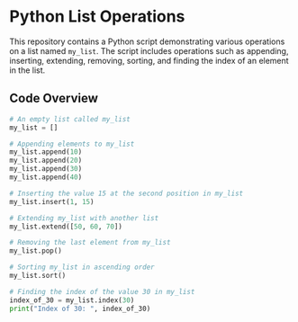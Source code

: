 # Python List Operations

This repository contains a Python script demonstrating various operations on a list named `my_list`. The script includes operations such as appending, inserting, extending, removing, sorting, and finding the index of an element in the list.

## Code Overview

```python
# An empty list called my_list
my_list = []

# Appending elements to my_list
my_list.append(10)
my_list.append(20)
my_list.append(30)
my_list.append(40)

# Inserting the value 15 at the second position in my_list
my_list.insert(1, 15)

# Extending my_list with another list
my_list.extend([50, 60, 70])

# Removing the last element from my_list
my_list.pop()

# Sorting my_list in ascending order
my_list.sort()

# Finding the index of the value 30 in my_list
index_of_30 = my_list.index(30)
print("Index of 30: ", index_of_30)
